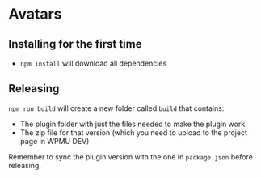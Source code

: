 # Avatars

## Installing for the first time

* `npm install` will download all dependencies

## Releasing
`npm run build` will create a new folder called `build` that contains:

* The plugin folder with just the files needed to make the plugin work.
* The zip file for that version (which you need to upload to the project page in WPMU DEV)
 
Remember to sync the plugin version with the one in `package.json` before releasing.
